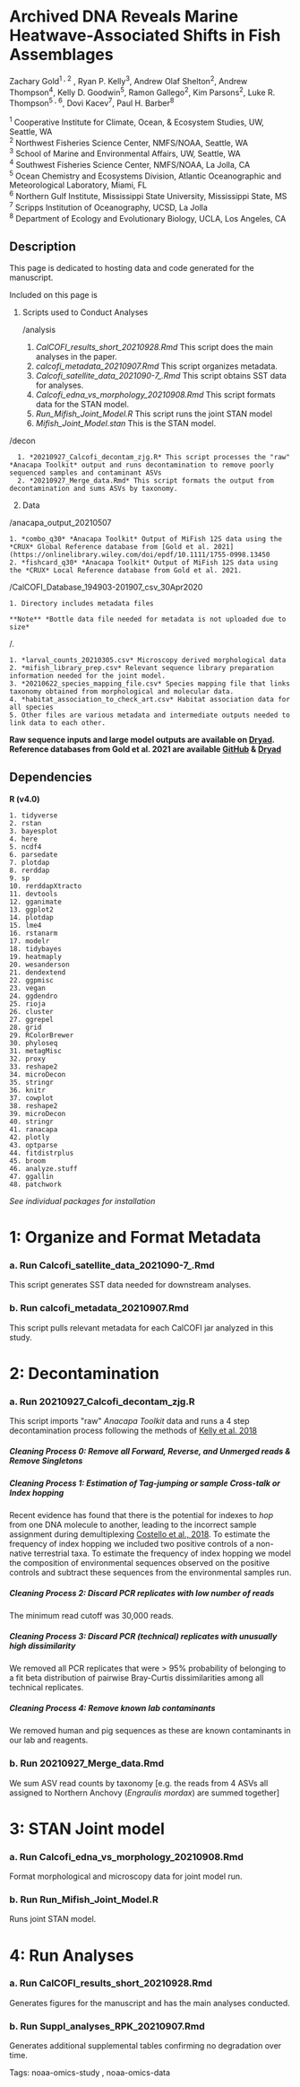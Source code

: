 # Archived DNA Reveals Marine Heatwave-Associated Shifts in Fish Assemblages

Zachary Gold<sup>1 , 2</sup> , Ryan P. Kelly<sup>3</sup>, Andrew Olaf Shelton<sup>2</sup>, Andrew Thompson<sup>4</sup>, Kelly D. Goodwin<sup>5</sup>, Ramon Gallego<sup>2</sup>, Kim Parsons<sup>2</sup>, Luke R. Thompson<sup>5 , 6</sup>,  Dovi Kacev<sup>7</sup>, Paul H. Barber<sup>8</sup>

<sup>1</sup> Cooperative Institute for Climate, Ocean, & Ecosystem Studies, UW, Seattle, WA <br />
<sup>2</sup> Northwest Fisheries Science Center, NMFS/NOAA, Seattle, WA <br />
<sup>3</sup> School of Marine and Environmental Affairs, UW, Seattle, WA <br />
<sup>4</sup> Southwest Fisheries Science Center, NMFS/NOAA, La Jolla, CA <br />
<sup>5</sup> Ocean Chemistry and Ecosystems Division, Atlantic Oceanographic and Meteorological Laboratory, Miami, FL <br />
<sup>6</sup> Northern Gulf Institute, Mississippi State University, Mississippi State, MS <br />
<sup>7</sup> Scripps Institution of Oceanography, UCSD, La Jolla <br />
<sup>8</sup> Department of Ecology and Evolutionary Biology, UCLA, Los Angeles, CA <br />

## Description
This page is dedicated to hosting data and code generated for the manuscript.

Included on this page is
1. Scripts used to Conduct Analyses

    /analysis

      1. *CalCOFI_results_short_20210928.Rmd* This script does the main analyses in the paper.
      2. *calcofi_metadata_20210907.Rmd* This script organizes metadata.
      3. *Calcofi_satellite_data_2021090-7_.Rmd* This script obtains SST data for analyses.
      4. *Calcofi_edna_vs_morphology_20210908.Rmd* This script formats data for the STAN model.
      5. *Run_Mifish_Joint_Model.R* This script runs the joint STAN model
      6. *Mifish_Joint_Model.stan* This is the STAN model.

  /decon

      1. *20210927_Calcofi_decontam_zjg.R* This script processes the "raw" *Anacapa Toolkit* output and runs decontamination to remove poorly sequenced samples and contaminant ASVs
      2. *20210927_Merge_data.Rmd* This script formats the output from decontamination and sums ASVs by taxonomy.
2. Data

  /anacapa_output_20210507

    1. *combo_q30* *Anacapa Toolkit* Output of MiFish 12S data using the *CRUX* Global Reference database from [Gold et al. 2021](https://onlinelibrary.wiley.com/doi/epdf/10.1111/1755-0998.13450       
    2. *fishcard_q30* *Anacapa Toolkit* Output of MiFish 12S data using the *CRUX* Local Reference database from Gold et al. 2021. 

  /CalCOFI_Database_194903-201907_csv_30Apr2020

    1. Directory includes metadata files

    **Note** *Bottle data file needed for metadata is not uploaded due to size*

  /.

    1. *larval_counts_20210305.csv* Microscopy derived morphological data
    2. *mifish_library_prep.csv* Relevant sequence library preparation information needed for the joint model.
    3. *20210622_species_mapping_file.csv* Species mapping file that links taxonomy obtained from morphological and molecular data.
    4. *habitat_association_to_check_art.csv* Habitat association data for all species
    5. Other files are various metadata and intermediate outputs needed to link data to each other.


**Raw sequence inputs and large model outputs are available on [Dryad](https://doi.org/10.5068/D1267D). Reference databases from Gold et al. 2021 are available [GitHub](https://github.com/zjgold/FishCARD) & [Dryad](https://doi.org/10.5068/D1H963)**

## Dependencies

**R (v4.0)**

    1. tidyverse
    2. rstan
    3. bayesplot
    4. here
    5. ncdf4
    6. parsedate
    7. plotdap
    8. rerddap
    9. sp
    10. rerddapXtracto
    11. devtools
    12. gganimate
    13. ggplot2
    14. plotdap
    15. lme4
    16. rstanarm
    17. modelr
    18. tidybayes
    19. heatmaply
    20. wesanderson
    21. dendextend
    22. ggpmisc
    23. vegan
    24. ggdendro
    25. rioja
    26. cluster
    27. ggrepel
    28. grid
    29. RColorBrewer
    30. phyloseq
    31. metagMisc
    32. proxy
    33. reshape2
    34. microDecon
    35. stringr
    36. knitr
    37. cowplot
    38. reshape2
    39. microDecon
    40. stringr
    41. ranacapa
    42. plotly
    43. optparse
    44. fitdistrplus
    45. broom
    46. analyze.stuff
    47. ggallin
    48. patchwork


*See individual packages for installation*

# 1: Organize and Format Metadata

### a. Run Calcofi_satellite_data_2021090-7_.Rmd
This script generates SST data needed for downstream analyses.
### b. Run calcofi_metadata_20210907.Rmd
This script pulls relevant metadata for each CalCOFI jar analyzed in this study.

# 2: Decontamination

### a. Run 20210927_Calcofi_decontam_zjg.R
This script imports "raw" *Anacapa Toolkit* data and runs a 4 step decontamination process following the methods of [Kelly et al. 2018](https://peerj.com/articles/4521/)
##### Cleaning Process 0: Remove all Forward, Reverse, and Unmerged reads & Remove Singletons

##### Cleaning Process 1: Estimation of *Tag-jumping* or sample *Cross-talk* or *Index hopping*
Recent evidence has found that there is the potential for indexes to *hop* from one DNA molecule to another, leading to the incorrect sample assignment during demultiplexing [Costello et al., 2018](https://bmcgenomics.biomedcentral.com/articles/10.1186/s12864-018-4703-0). To estimate the frequency of index hopping we included two positive controls of a non-native terrestrial taxa. To estimate the frequency of index hopping we model the composition of environmental sequences observed on the positive controls and subtract these sequences from the environmental samples run.

##### Cleaning Process 2: Discard PCR replicates with low number of reads
The minimum read cutoff was 30,000 reads.

##### Cleaning Process 3: Discard PCR (technical) replicates with unusually high dissimilarity
We removed all PCR replicates that were > 95% probability of belonging to a fit beta distribution of pairwise Bray-Curtis dissimilarities among all technical replicates.

##### Cleaning Process 4: Remove known lab contaminants
We removed human and pig sequences as these are known contaminants in our lab and reagents.

### b. Run 20210927_Merge_data.Rmd
We sum ASV read counts by taxonomy [e.g. the reads from 4 ASVs all assigned to Northern Anchovy (*Engraulis mordax*) are summed together]

# 3: STAN Joint model

### a. Run Calcofi_edna_vs_morphology_20210908.Rmd
Format morphological and microscopy data for joint model run.

### b. Run Run_Mifish_Joint_Model.R
Runs joint STAN model.

# 4: Run Analyses

### a. Run CalCOFI_results_short_20210928.Rmd
Generates figures for the manuscript and has the main analyses conducted.

### b. Run Suppl_analyses_RPK_20210907.Rmd
Generates additional supplemental tables confirming no degradation over time.

Tags: noaa-omics-study , noaa-omics-data
